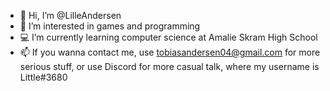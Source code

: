 - 👋 Hi, I’m @LilleAndersen
- 👀 I’m interested in games and programming
- 💻 I’m currently learning computer science at Amalie Skram High School
- 📫 If you wanna contact me, use tobiasandersen04@gmail.com for more serious stuff, or use Discord for more casual talk, where my username is Little#3680

<!---
LilleAndersen/LilleAndersen is a ✨ special ✨ repository because its `README.md` (this file) appears on your GitHub profile.
You can click the Preview link to take a look at your changes.
--->
